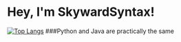 # Hey, I'm SkywardSyntax!
[![Top Langs](https://github-readme-stats.vercel.app/api/top-langs/?username=SkywardSyntax&layout=compact&count_private=true)](https://github.com/anuraghazra/github-readme-stats)
###Python and Java are practically the same



